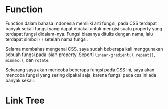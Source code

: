 # Function

Function dalam bahasa indonesia memiliki arti fungsi, pada CSS terdapat banyak sekali fungsi yang dapat dipakai untuk mengisi suatu property yang terdapat fungsi didalam-nya. Fungsi biasanya ditulis dengan nama, lalu terdapat simbol `()` setelah nama fungsi.

Selama membahas mengenai CSS, saya sudah beberapa kali menggunakan sebuah fungsi pada isian property. Seperti `linear-gradient()`, `repeat()`, `minmax()`, dan `rotate`.

Sekarang saya akan mencoba beberapa fungsi pada CSS ini, saya akan mencoba fungsi yang sering dipakai saja, karena fungsi pada css ini ada banyak sekali.

# Link Tree

